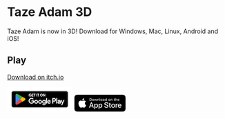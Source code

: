 # Taze Adam 3D

Taze Adam is now in 3D! Download for Windows, Mac, Linux, Android and iOS!

## Play
[Download on itch.io](https://spacechuck.itch.io/taze-adam-3d)

[![Google Play](playstore.png)](https://play.google.com/store/apps/details?id=com.SpaceChuck.TAZEADAM3D)
[![App Store](appstore.png)](https://apps.apple.com/us/app/taze-adam-3d/id1662214935)
